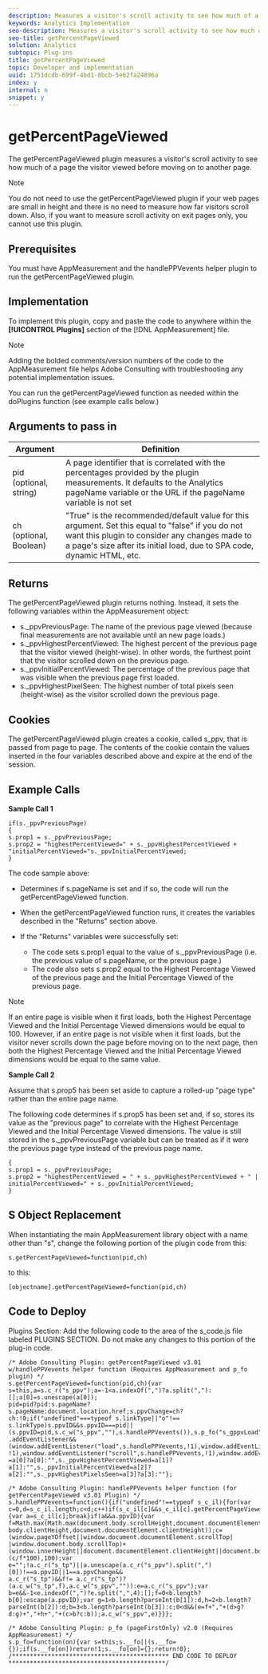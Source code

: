 ```yaml
---
description: Measures a visitor's scroll activity to see how much of a page they view before moving on to another page. This plugin lets you determine how much of your content users are seeing on average, so that you can optimize your page lengths and layouts based on user behaviors.
keywords: Analytics Implementation
seo-description: Measures a visitor's scroll activity to see how much of a page they view before moving on to another page. This plugin lets you determine how much of your content users are seeing on average, so that you can optimize your page lengths and layouts based on user behaviors.
seo-title: getPercentPageViewed
solution: Analytics
subtopic: Plug-ins
title: getPercentPageViewed
topic: Developer and implementation
uuid: 1751dcdb-699f-4bd1-8bcb-5e62fa24896a
index: y
internal: n
snippet: y
---
```


# getPercentPageViewed

The getPercentPageViewed plugin measures a visitor's scroll activity to see how much of a page the visitor viewed before moving on to another page.

>[!NOTE]
>You do not need to use the getPercentPageViewed plugin if your web pages are small in height and there is no need to measure how far visitors scroll down. Also, if you want to measure scroll activity on exit pages only, you cannot use this plugin.

## Prerequisites

You must have AppMeasurement and the handlePPVevents helper plugin to run the getPercentPageViewed plugin. 

## Implementation

To implement this plugin, copy and paste the code to anywhere within the **[!UICONTROL Plugins]** section of the [!DNL AppMeasurement] file.

>[!NOTE]
>Adding the bolded comments/version numbers of the code to the AppMeasurement file helps Adobe Consulting with troubleshooting any potential implementation issues.

You can run the getPercentPageViewed function as needed within the doPlugins function (see example calls below.)

## Arguments to pass in

|Argument|Definition|
|---|---|
|pid (optional, string)|A page identifier that is correlated with the percentages provided by the plugin measurements. It defaults to the Analytics pageName variable or the URL if the pageName variable is not set|
|ch (optional, Boolean)|"True" is the recommended/default value for this argument. Set this equal to "false" if you do not want this plugin to consider any changes made to a page's size after its initial load, due to SPA code, dynamic HTML, etc.|

## Returns

The getPercentPageViewed plugin returns nothing. Instead, it sets the following variables within the AppMeasurement object:

* s._ppvPreviousPage: The name of the previous page viewed (because final measurements are not available until an new page loads.)
* s._ppvHighestPercentViewed: The highest percent of the previous page that the visitor viewed (height-wise). In other words, the furthest point that the visitor scrolled down on the previous page.
*  s._ppvInitialPercentViewed: The percentage of the previous page that was visible when the previous page first loaded.
* s._ppvHighestPixelSeen: The highest number of total pixels seen (height-wise) as the visitor scrolled down the previous page.

## Cookies

The getPercentPageViewed plugin creates a cookie, called s_ppv, that is passed from page to page. The contents of the cookie contain the values inserted in the four variables described above and expire at the end of the session.

## Example Calls

**Sample Call 1**

```if(s.pageName) s.getPercentPageViewed(); 
if(s._ppvPreviousPage) 
{ 
s.prop1 = s._ppvPreviousPage;
s.prop2 = "highestPercentViewed=" + s._ppvHighestPercentViewed + "initialPercentViewed="s._ppvInitialPercentViewed;
}  
```

The code sample above:
* Determines if s.pageName is set and if so, the code will run the getPercentPageViewed function.
* When the getPercentPageViewed function runs, it creates the variables described in the "Returns" section above.
* If the "Returns" variables were successfully set:

   * The code sets s.prop1 equal to the value of s._ppvPreviousPage (i.e. the previous value of s.pageName, or the previous page.)
   * The code also sets s.prop2 equal to the Highest Percentage Viewed of the previous page and the Initial Percentage Viewed of the previous page.

>[!NOTE]
>If an entire page is visible when it first loads, both the Highest Percentage Viewed and the Initial Percentage Viewed dimensions would be equal to 100. However, if an entire page is not visible when it first loads, but the visitor never scrolls down the page before moving on to the next page, then both the Highest Percentage Viewed and the Initial Percentage Viewed dimensions would be equal to the same value. 

**Sample Call 2**

Assume that s.prop5 has been set aside to capture a rolled-up "page type" rather than the entire page name.

The following code determines if s.prop5 has been set and, if so, stores its value as the "previous page" to correlate with the Highest Percentage Viewed and the Initial Percentage Viewed dimensions. The value is still stored in the s._ppvPreviousPage variable but can be treated as if it were the previous page type instead of the previous page name.

```if(s._ppvPreviousPage) 
{ 
s.prop1 = s._ppvPreviousPage; 
s.prop2 = "highestPercentViewed = " + s._ppvHighestPercentViewed + " | initialPercentViewed=" + s._ppvInitialPercentViewed;
}  
```

## S Object Replacement

When instantiating the main AppMeasurement library object with a name other than "s", change the following portion of the plugin code from this:

`s.getPercentPageViewed=function(pid,ch)`

to this:

`[objectname].getPercentPageViewed=function(pid,ch)`

## Code to Deploy

Plugins Section: Add the following code to the area of the s_code.js file labeled PLUGINS SECTION. Do not make any changes to this portion of the plug-in code.

```/******************************************* BEGIN CODE TO DEPLOY *******************************************/ 
/* Adobe Consulting Plugin: getPercentPageViewed v3.01 w/handlePPVevents helper function (Requires AppMeasurement and p_fo plugin) */
s.getPercentPageViewed=function(pid,ch){var s=this,a=s.c_r("s_ppv");a=-1<a.indexOf(",")?a.split(","):[];a[0]=s.unescape(a[0]); 
pid=pid?pid:s.pageName?s.pageName:document.location.href;s.ppvChange=ch?ch:!0;if("undefined"===typeof s.linkType||"o"!==
s.linkType)s.ppvID&&s.ppvID===pid||(s.ppvID=pid,s.c_w("s_ppv",""),s.handlePPVevents()),s.p_fo("s_gppvLoad")&&window
.addEventListener&&(window.addEventListener("load",s.handlePPVevents,!1),window.addEventListener("click",s.handlePPVevents, !1),window.addEventListener("scroll",s.handlePPVevents,!1),window.addEventListener("resize",s.handlePPVevents,!1)),s._ppvPreviousPage
=a[0]?a[0]:"",s._ppvHighestPercentViewed=a[1]?a[1]:"",s._ppvInitialPercentViewed=a[2]?a[2]:"",s._ppvHighestPixelsSeen=a[3]?a[3]:""}; 

/* Adobe Consulting Plugin: handlePPVevents helper function (for getPercentPageViewed v3.01 Plugin) */ 
s.handlePPVevents=function(){if("undefined"!==typeof s_c_il){for(var c=0,d=s_c_il.length;c<d;c++)if(s_c_il[c]&&s_c_il[c].getPercentPageViewed){var a=s_c_il[c];break}if(a&&a.ppvID){var f=Math.max(Math.max(document.body.scrollHeight,document.documentElement.scrollHeight),Math.max(document.body.offsetHeight,document.documentElement.offsetHeight),Math.max(document.
body.clientHeight,document.documentElement.clientHeight));c=(window.pageYOffset||window.document.documentElement.scrollTop|
|window.document.body.scrollTop)+(window.innerHeight||document.documentElement.clientHeight||document.body.clientHeight);d=Math.min(Math.round
(c/f*100),100);var e="";!a.c_r("s_tp")||a.unescape(a.c_r("s_ppv").split(",")[0])!==a.ppvID||1==a.ppvChange&&
a.c_r("s_tp")&&f!= a.c_r("s_tp")?(a.c_w("s_tp",f),a.c_w("s_ppv","")):e=a.c_r("s_ppv");var b=e&&-1<e.indexOf(",")?e.split(",",4):[];f=0<b.length?b[0]:escape(a.ppvID);var g=1<b.length?parseInt(b[1]):d,h=2<b.length?parseInt(b[2]):d;b=3<b.length?parseInt(b[3]):c;0<d&&(e=f+","+(d>g?d:g)+","+h+","+(c>b?c:b));a.c_w("s_ppv",e)}}}; 

/* Adobe Consulting Plugin: p_fo (pageFirstOnly) v2.0 (Requires AppMeasurement) */ 
s.p_fo=function(on){var s=this;s.__fo||(s.__fo={});if(s.__fo[on])return!1;s.__fo[on]={};return!0}; 
/******************************************** END CODE TO DEPLOY ********************************************/
```